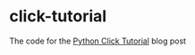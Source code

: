 # click-tutorial

The code for the [Python Click Tutorial](https://www.assemblyai.com/blog/the-definitive-guide-to-python-click) blog post
